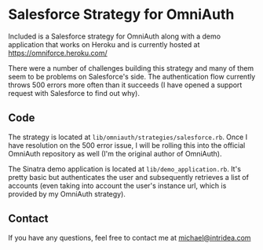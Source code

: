 # Salesforce Strategy for OmniAuth

Included is a Salesforce strategy for OmniAuth along with
a demo application that works on Heroku and is currently
hosted at https://omniforce.heroku.com/

There were a number of challenges building this strategy
and many of them seem to be problems on Salesforce's side.
The authentication flow currently throws 500 errors more
often than it succeeds (I have opened a support request
with Salesforce to find out why).

## Code

The strategy is located at `lib/omniauth/strategies/salesforce.rb`.
Once I have resolution on the 500 error issue, I will be
rolling this into the official OmniAuth repository as well
(I'm the original author of OmniAuth).

The Sinatra demo application is located at `lib/demo_application.rb`.
It's pretty basic but authenticates the user and subsequently
retrieves a list of accounts (even taking into account the
user's instance url, which is provided by my OmniAuth strategy).

## Contact

If you have any questions, feel free to contact me at
michael@intridea.com
